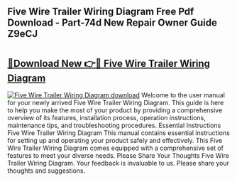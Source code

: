 ## Five Wire Trailer Wiring Diagram Free Pdf Download - Part-74d New Repair Owner Guide Z9eCJ

# <h2><a href="http://dfsntky.blite.top/?on=Five+Wire+Trailer+Wiring+Diagram">🔗Download New 👉🔴 Five Wire Trailer Wiring Diagram</a></h2>

[![Five Wire Trailer Wiring Diagram download](https://i.imgur.com/lujVjoI.png)](http://dfsntky.blite.top/?on=Five+Wire+Trailer+Wiring+Diagram)
Welcome to the user manual for your newly arrived Five Wire Trailer Wiring Diagram. This guide is here to help you make the most of your product by providing a comprehensive overview of its features, installation process, operation instructions, maintenance tips, and troubleshooting procedures. Essential Instructions Five Wire Trailer Wiring Diagram This manual contains essential instructions for setting up and operating your product safely and effectively. This Five Wire Trailer Wiring Diagram comes equipped with a comprehensive set of features to meet your diverse needs. Please Share Your Thoughts Five Wire Trailer Wiring Diagram. Your feedback is invaluable to us. Please share your thoughts and suggestions.
